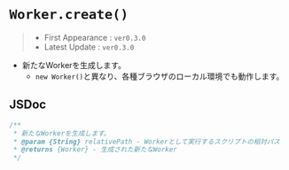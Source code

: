 # `Worker.create()`

> - First Appearance : `ver0.3.0`
> - Latest Update : `ver0.3.0`

- 新たなWorkerを生成します。
    - `new Worker()`と異なり、各種ブラウザのローカル環境でも動作します。

## JSDoc

```js
/**
 * 新たなWorkerを生成します。
 * @param {String} relativePath - Workerとして実行するスクリプトの相対パス
 * @returns {Worker} - 生成された新たなWorker
 */
```